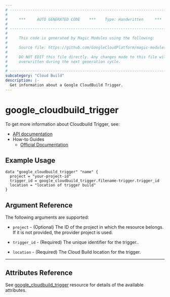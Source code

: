 ```yaml
---
# ----------------------------------------------------------------------------
#
#     ***     AUTO GENERATED CODE    ***    Type: Handwritten     ***
#
# ----------------------------------------------------------------------------
#
#     This code is generated by Magic Modules using the following:
#
#     Source file: https://github.com/GoogleCloudPlatform/magic-modules/tree/main/mmv1/third_party/terraform/website/docs/d/cloudbuild_trigger.html.markdown
#
#     DO NOT EDIT this file directly. Any changes made to this file will be
#     overwritten during the next generation cycle.
#
# ----------------------------------------------------------------------------
subcategory: "Cloud Build"
description: |-
  Get information about a Google CloudBuild Trigger.
---
```


# google_cloudbuild_trigger

To get more information about Cloudbuild Trigger, see:

* [API documentation](https://cloud.google.com/build/docs/api/reference/rest/v1/projects.triggers)
* How-to Guides
    * [Official Documentation](https://cloud.google.com/build/docs/automating-builds/create-manage-triggers)

## Example Usage

```hcl
data "google_cloudbuild_trigger" "name" {
  project = "your-project-id"
  trigger_id = google_cloudbuild_trigger.filename-trigger.trigger_id
  location = "location of trigger build"
}
```

## Argument Reference

The following arguments are supported:

* `project` - (Optional) The ID of the project in which the resource belongs. If it is not provided, the provider project is used.

* `trigger_id` - (Required) The unique identifier for the trigger..
    
* `location` - (Required) The Cloud Build location for the trigger.

- - -

## Attributes Reference

See [google_cloudbuild_trigger](https://registry.terraform.io/providers/hashicorp/google/latest/docs/resources/cloudbuild_trigger#project) resource for details of the available attributes.
